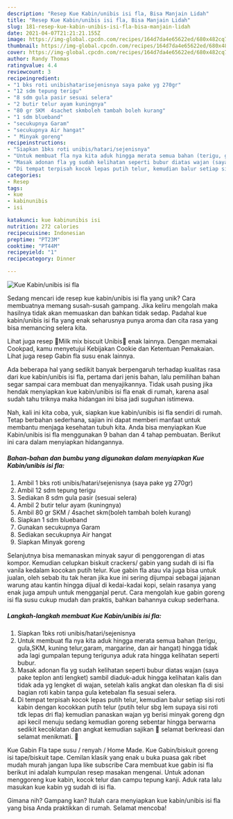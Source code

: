 ```yaml
---
description: "Resep Kue Kabin/unibis isi fla, Bisa Manjain Lidah"
title: "Resep Kue Kabin/unibis isi fla, Bisa Manjain Lidah"
slug: 181-resep-kue-kabin-unibis-isi-fla-bisa-manjain-lidah
date: 2021-04-07T21:21:21.155Z
image: https://img-global.cpcdn.com/recipes/164d7da4e65622ed/680x482cq70/kue-kabinunibis-isi-fla-foto-resep-utama.jpg
thumbnail: https://img-global.cpcdn.com/recipes/164d7da4e65622ed/680x482cq70/kue-kabinunibis-isi-fla-foto-resep-utama.jpg
cover: https://img-global.cpcdn.com/recipes/164d7da4e65622ed/680x482cq70/kue-kabinunibis-isi-fla-foto-resep-utama.jpg
author: Randy Thomas
ratingvalue: 4.4
reviewcount: 3
recipeingredient:
- "1 bks roti unibishatarisejenisnya saya pake yg 270gr"
- "12 sdm tepung terigu"
- "8 sdm gula pasir sesuai selera"
- "2 butir telur ayam kuningnya"
- "80 gr SKM  4sachet skmboleh tambah boleh kurang"
- "1 sdm blueband"
- "secukupnya Garam"
- "secukupnya Air hangat"
- " Minyak goreng"
recipeinstructions:
- "Siapkan 1bks roti unibis/hatari/sejenisnya"
- "Untuk membuat fla nya kita aduk hingga merata semua bahan (terigu, gula,SKM, kuning telur,garam, margarine, dan air hangat) hingga tidak ada lagi gumpalan tepung terigunya aduk rata hingga kelihatan seperti bubur."
- "Masak adonan fla yg sudah kelihatan seperti bubur diatas wajan (saya pake teplon anti lengket) sambil diaduk-aduk hingga kelihatan kalis dan tidak ada yg lengket di wajan, setelah kalis angkat dan oleskan fla di sisi bagian roti kabin tanpa gula ketebalan fla sesuai selera."
- "Di tempat terpisah kocok lepas putih telur, kemudian balur setiap sisi roti kabin dengan kocokkan putih telur (putih telur sbg lem supaya sisi roti tdk lepas dri fla) kemudian panaskan wajan yg berisi minyak goreng dgn api kecil menuju sedang kemudian goreng sebentar hingga berwarna sedikit kecoklatan dan angkat kemudian sajikan 🤗 selamat berkreasi dan selamat menikmati. 💪"
categories:
- Resep
tags:
- kue
- kabinunibis
- isi

katakunci: kue kabinunibis isi 
nutrition: 272 calories
recipecuisine: Indonesian
preptime: "PT23M"
cooktime: "PT44M"
recipeyield: "1"
recipecategory: Dinner

---
```



![Kue Kabin/unibis isi fla](https://img-global.cpcdn.com/recipes/164d7da4e65622ed/680x482cq70/kue-kabinunibis-isi-fla-foto-resep-utama.jpg)

Sedang mencari ide resep kue kabin/unibis isi fla yang unik? Cara membuatnya memang susah-susah gampang. Jika keliru mengolah maka hasilnya tidak akan memuaskan dan bahkan tidak sedap. Padahal kue kabin/unibis isi fla yang enak seharusnya punya aroma dan cita rasa yang bisa memancing selera kita.

Lihat juga resep 🍵Milk mix biscuit Unibis🍪 enak lainnya. Dengan memakai Cookpad, kamu menyetujui Kebijakan Cookie dan Ketentuan Pemakaian. Lihat juga resep Gabin fla susu enak lainnya.

Ada beberapa hal yang sedikit banyak berpengaruh terhadap kualitas rasa dari kue kabin/unibis isi fla, pertama dari jenis bahan, lalu pemilihan bahan segar sampai cara membuat dan menyajikannya. Tidak usah pusing jika hendak menyiapkan kue kabin/unibis isi fla enak di rumah, karena asal sudah tahu triknya maka hidangan ini bisa jadi suguhan istimewa.


Nah, kali ini kita coba, yuk, siapkan kue kabin/unibis isi fla sendiri di rumah. Tetap berbahan sederhana, sajian ini dapat memberi manfaat untuk membantu menjaga kesehatan tubuh kita. Anda bisa menyiapkan Kue Kabin/unibis isi fla menggunakan 9 bahan dan 4 tahap pembuatan. Berikut ini cara dalam menyiapkan hidangannya.

<!--inarticleads1-->

##### Bahan-bahan dan bumbu yang digunakan dalam menyiapkan Kue Kabin/unibis isi fla:

1. Ambil 1 bks roti unibis/hatari/sejenisnya (saya pake yg 270gr)
1. Ambil 12 sdm tepung terigu
1. Sediakan 8 sdm gula pasir (sesuai selera)
1. Ambil 2 butir telur ayam (kuningnya)
1. Ambil 80 gr SKM / 4sachet skm(boleh tambah boleh kurang)
1. Siapkan 1 sdm blueband
1. Gunakan secukupnya Garam
1. Sediakan secukupnya Air hangat
1. Siapkan  Minyak goreng


Selanjutnya bisa memanaskan minyak sayur di penggorengan di atas kompor. Kemudian celupkan biskuit crackers/ gabin yang sudah di isi fla vanila kedalam kocokan putih telur. Kue gabin fla atau vla juga bisa untuk jualan, oleh sebab itu tak heran jika kue ini sering dijumpai sebagai jajanan warung atau kantin hingga dijual di kedai-kadai kopi, selain rasanya yang enak juga ampuh untuk mengganjal perut. Cara mengolah kue gabin goreng isi fla susu cukup mudah dan praktis, bahkan bahannya cukup sederhana. 

<!--inarticleads2-->

##### Langkah-langkah membuat Kue Kabin/unibis isi fla:

1. Siapkan 1bks roti unibis/hatari/sejenisnya
1. Untuk membuat fla nya kita aduk hingga merata semua bahan (terigu, gula,SKM, kuning telur,garam, margarine, dan air hangat) hingga tidak ada lagi gumpalan tepung terigunya aduk rata hingga kelihatan seperti bubur.
1. Masak adonan fla yg sudah kelihatan seperti bubur diatas wajan (saya pake teplon anti lengket) sambil diaduk-aduk hingga kelihatan kalis dan tidak ada yg lengket di wajan, setelah kalis angkat dan oleskan fla di sisi bagian roti kabin tanpa gula ketebalan fla sesuai selera.
1. Di tempat terpisah kocok lepas putih telur, kemudian balur setiap sisi roti kabin dengan kocokkan putih telur (putih telur sbg lem supaya sisi roti tdk lepas dri fla) kemudian panaskan wajan yg berisi minyak goreng dgn api kecil menuju sedang kemudian goreng sebentar hingga berwarna sedikit kecoklatan dan angkat kemudian sajikan 🤗 selamat berkreasi dan selamat menikmati. 💪


Kue Gabin Fla tape susu / renyah / Home Made. Kue Gabin/biskuit goreng isi tape/biskuit tape. Cemilan klasik yang enak u buka puasa gak ribet mudah murah jangan lupa like subscribe Cara membuat kue gabin isi fla berikut ini adalah kumpulan resep masakan mengenai. Untuk adonan menggoreng kue kabin, kocok telur dan campu tepung kanji. Aduk rata lalu masukan kue kabin yg sudah di isi fla. 

Gimana nih? Gampang kan? Itulah cara menyiapkan kue kabin/unibis isi fla yang bisa Anda praktikkan di rumah. Selamat mencoba!
